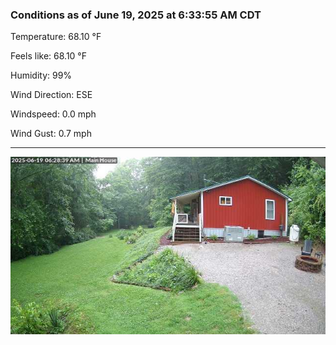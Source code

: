### Conditions as of June 19, 2025 at 6:33:55 AM CDT 

Temperature: 68.10 &deg;F

Feels like: 68.10 &deg;F

Humidity: 99%

Wind Direction: ESE

Windspeed: 0.0 mph

Wind Gust: 0.7 mph

---

<img src="./images/latest.jpeg"/>

